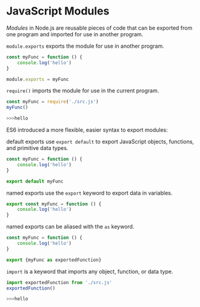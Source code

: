 # JavaScript Modules



_Modules_ in Node.js are reusable pieces of code that can be exported from one program and imported for use in another program.



`module.exports` exports the module for use in another program.

```javascript
const myFunc = function () {
    console.log('hello')
}

module.exports = myFunc
```



`require()` imports the module for use in the current program.

```javascript
const myFunc = require('./src.js')
myFunc()

>>>hello
```





ES6 introduced a more flexible, easier syntax to export modules:

default exports use `export default` to export JavaScript objects, functions, and primitive data types.

```javascript
const myFunc = function () {
    console.log('hello')
}

export default myFunc
```



named exports use the `export` keyword to export data in variables.

```javascript
export const myFunc = function () {
    console.log('hello')
}

```



named exports can be aliased with the `as` keyword.

```javascript
const myFunc = function () {
    console.log('hello')
}

export {myFunc as exportedFunction}
```



`import` is a keyword that imports any object, function, or data type.

```javascript
import exportedFunction from './src.js'
exportedFunction()

>>>hello
```

